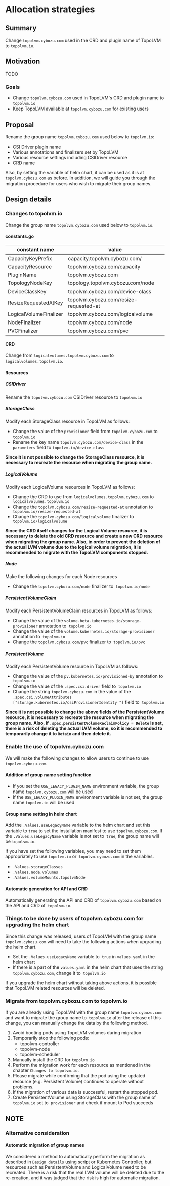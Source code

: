 # Allocation strategies

## Summary

Change `topolvm.cybozu.com` used in the CRD and plugin name of TopoLVM to `topolvm.io`.

## Motivation

TODO

### Goals

- Change `topolvm.cybozu.com` used in TopoLVM's CRD and plugin name to `topolvm.io`
- Keep TopoLVM available at `topolvm.cybozu.com` for existing users

## Proposal

Rename the group name `topolvm.cybozu.com` used below to `topolvm.io`:

- CSI Driver plugin name
- Various annotations and finalizers set by TopoLVM
- Various resource settings including CSIDriver resource
- CRD name

Also, by setting the variable of helm chart, it can be used as it is at `topolvm.cybozu.com` as before.
In addition, we will guide you through the migration procedure for users who wish to migrate their group names.

## Design details

### Changes to topolvm.io

Change the group name `topolvm.cybozu.com` used below to `topolvm.io`.

#### constants.go

constant name | value
--- | ---
CapacityKeyPrefix | capacity.topolvm.cybozu.com/
CapacityResource | topolvm.cybozu.com/capacity
PluginName | topolvm.cybozu.com
TopologyNodeKey | topology.topolvm.cybozu.com/node
DeviceClassKey | topolvm.cybozu.com/device-class
ResizeRequestedAtKey | topolvm.cybozu.com/resize-requested-at
LogicalVolumeFinalizer | topolvm.cybozu.com/logicalvolume
NodeFinalizer | topolvm.cybozu.com/node
PVCFinalizer | topolvm.cybozu.com/pvc

#### CRD

Change from `logicalvolumes.topolvm.cybozu.com` to` logicalvolumes.topolvm.io`.

#### Resources

##### CSIDriver

Rename the `topolvm.cybozu.com` CSIDriver resource to `topolvm.io`

##### StorageClass

Modify each StorageClass resource in TopoLVM as follows:

- Change the value of the `provisioner` field from `topolvm.cybozu.com` to `topolvm.io`
- Rename the key name `topolvm.cybozu.com/device-class` in the` parameters` field to `topolvm.io/device-class`

**Since it is not possible to change the StorageClass resource, it is necessary to recreate the resource when migrating the group name.**

##### LogicalVolume

Modify each LogicalVolume resources in TopoLVM as follows:

- Change the CRD to use from `logicalvolumes.topolvm.cybozu.com` to` logicalvolumes.topolvm.io`
- Change the `topolvm.cybozu.com/resize-requested-at` annotation to` topolvm.io/resize-requested-at`
- Change the `topolvm.cybozu.com/logicalvolume` finalizer to` topolvm.io/logicalvolume`

**Since the CRD itself changes for the Logical Volume resource, it is necessary to delete the old CRD resource and create a new CRD resource when migrating the group name. Also, in order to prevent the deletion of the actual LVM volume due to the logical volume migration, it is recommended to migrate with the TopoLVM components stopped.**

##### Node

Make the following changes for each Node resources

- Change the `topolvm.cybozu.com/node` finalizer to` topolvm.io/node`

##### PersistentVolumeClaim

Modify each PersistentVolumeClaim resources in TopoLVM as follows:

- Change the value of the `volume.beta.kubernetes.io/storage-provisioner` annotation to` topolvm.io`
- Change the value of the `volume.kubernetes.io/storage-provisioner` annotation to` topolvm.io`
- Change the `topolvm.cybozu.com/pvc` finalizer to` topolvm.io/pvc`

##### PersistentVolume

Modify each PersistentVolume resource in TopoLVM as follows:

- Change the value of the `pv.kubernetes.io/provisioned-by` annotation to` topolvm.io`
- Change the value of the `.spec.csi.driver` field to` topolvm.io`
- Change the string `topolvm.cybozu.com` in the value of the `.spec.csi.volumeAttributes ["storage.kubernetes.io/csiProvisionerIdentity "]` field to` topolvm.io`

**Since it is not possible to change the above fields of the PersistentVolume resource, it is necessary to recreate the resource when migrating the group name. Also, if `.spec.persistentVolumeReclaimPolicy = Delete` is set, there is a risk of deleting the actual LVM volume, so it is recommended to temporarily change it to `Retain` and then delete it.**

### Enable the use of topolvm.cybozu.com

We will make the following changes to allow users to continue to use `topolvm.cybozu.com`.

#### Addition of group name setting function

- If you set the `USE_LEGACY_PLUGIN_NAME` environment variable, the group name `topolvm.cybozu.com` will be used
- If the `USE_LEGACY_PLUGIN_NAME` environment variable is not set, the group name `topolvm.io` will be used

#### Group name setting in helm chart

Add the `.Values.useLegacyName` variable to the helm chart and set this variable to `true` to set the installation manifest to use `topolvm.cybozu.com`.
If the `.Values.useLegacyName` variable is not set to` true`, the group name will be `topolvm.io`.

If you have set the following variables, you may need to set them appropriately to use `topolvm.io` or` topolvm.cybozu.com` in the variables.

- `.Values.storageClasses`
- `.Values.node.volumes`
- `.Values.volumeMounts.topolvmNode`

#### Automatic generation for API and CRD

Automatically generating the API and CRD of `topolvm.cybozu.com` based on the API and CRD of` topolvm.io`.

### Things to be done by users of topolvm.cybozu.com for upgrading the helm chart

Since this change was released, users of TopoLVM with the group name `topolvm.cybozu.com` will need to take the following actions when upgrading the helm chart.

- Set the `.Values.useLegacyName` variable to` true` in `values.yaml` in the helm chart
- If there is a part of the `values.yaml` in the helm chart that uses the string `topolvm.cybozu.com`, change it to` topolvm.io`

If you upgrade the helm chart without taking above actions, it is possible that TopoLVM related resources will be deleted.

### Migrate from topolvm.cybozu.com to topolvm.io

If you are already using TopoLVM with the group name `topolvm.cybozu.com` and want to migrate the group name to` topolvm.io` after the release of this change, you can manually change the data by the following method.

1. Avoid booting pods using TopoLVM volumes during migration
1. Temporarily stop the following pods:
   - topolvm-controller
   - topolvm-node
   - topolvm-scheduler
1. Manually install the CRD for `topolvm.io`
1. Perform the migration work for each resource as mentioned in the chapter `Changes to topolvm.io`.
1. Please migrate while confirming that the pod using the updated resource (e.g. Persistent Volume) continues to operate without problems.
1. If the migration of various data is successful, restart the stopped pod.
1. Create PersistentVolume using StorageClass with the group name of `topolvm.io` set to` provisioner` and check if mount to Pod succeeds

## NOTE

### Alternative consideration

#### Automatic migration of group names

We considered a method to automatically perform the migration as described in `Design details` using script or Kubernetes Controller, but resources such as PersistentVolume and LogicalVolume need to be recreated.
There is a risk that the real LVM volume will be deleted due to the re-creation, and it was judged that the risk is high for automatic migration.
